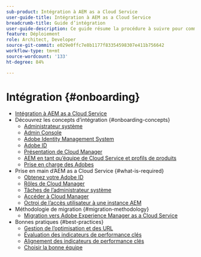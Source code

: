 ```yaml
---
sub-product: Intégration à AEM as a Cloud Service
user-guide-title: Intégration à AEM as a Cloud Service
breadcrumb-title: Guide d’intégration
user-guide-description: Ce guide résume la procédure à suivre pour commencer à utiliser Experience Manager as a Cloud Service, avec les informations d’accès et des informations importantes sur la protection des données.
feature: Déploiement
role: Architect, Developer
source-git-commit: e029e0ffc7e8b1177f83354598307e411b756642
workflow-type: tm+mt
source-wordcount: '133'
ht-degree: 84%

---
```



# Intégration {#onboarding}

+ [Intégration à AEM as a Cloud Service](/help/onboarding/home.md)
+ Découvrez les concepts d’intégration {#onboarding-concepts}
   + [Administrateur système](/help/onboarding/learn-concepts/system-administrator.md)
   + [Admin Console](/help/onboarding/learn-concepts/admin-console.md)
   + [Adobe Identity Management System](/help/onboarding/learn-concepts/ims.md)
   + [Adobe ID](/help/onboarding/learn-concepts/adobe-id.md)
   + [Présentation de Cloud Manager](/help/onboarding/learn-concepts/cloud-manager-introduction.md)
   + [AEM en tant qu’équipe de Cloud Service et profils de produits](/help/onboarding/learn-concepts/aem-cs-team-product-profiles.md)
   + [Prise en charge des Adobes](/help/onboarding/learn-concepts/onboarding-help-resources.md)
+ Prise en main d’AEM as a Cloud Service {#what-is-required}
   + [Obtenez votre Adobe ID](what-is-required/get-your-adobe-id.md)
   + [Rôles de Cloud Manager](what-is-required/user-roles-permissions.md)
   + [Tâches de l’administrateur système](what-is-required/add-users-assign-cm-roles.md)
   + [Accéder à Cloud Manager](what-is-required/navigate-to-cloud-manager.md)
   + [Octroi de l’accès utilisateur à une instance AEM](/help/onboarding/what-is-required/accessing-aem-instance.md)
+ Méthodologie de migration {#migration-methodology}
   + [Migration vers Adobe Experience Manager as a Cloud Service](migration-methodology/getting-started.md)
+ Bonnes pratiques {#best-practices}
   + [Gestion de l’optimisation et des URL](best-practices/seo-and-url-management.md)
   + [Évaluation des indicateurs de performance clés](best-practices/assessing-kpis.md)
   + [Alignement des indicateurs de performance clés](best-practices/aligning-kpis.md)
   + [Choisir la bonne équipe](best-practices/choose-right-team.md)
